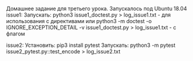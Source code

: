Домашнее задание для третьего урока. Запускалось под Ubuntu 18.04
issue1:
Запускать:
	python3 issue1_doctest.py > log_issue1.txt - для использования с директивами
или
	python3 -m doctest -o IGNORE_EXCEPTION_DETAIL -v issue1_doctest.py > log_issue1.txt - с флагом

issue2:
Установить:
	pip3 install pytest
Запускать:
	python3 -m pytest issue2_pytest.py::test_encode > log_issue2.txt

